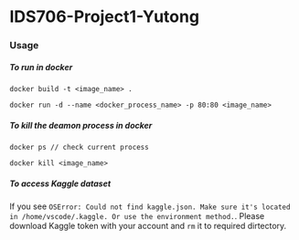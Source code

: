 # IDS706-Project1-Yutong

### Usage
##### To run in docker
`docker build -t <image_name> .`

`docker run -d --name <docker_process_name> -p 80:80 <image_name>`

##### To kill the deamon process in docker
`docker ps // check current process`

`docker kill <image_name>`

##### To access Kaggle dataset
If you see `OSError: Could not find kaggle.json. Make sure it's located in /home/vscode/.kaggle. Or use the environment method.`. Please download Kaggle token with your account and `rm` it to required dirtectory.